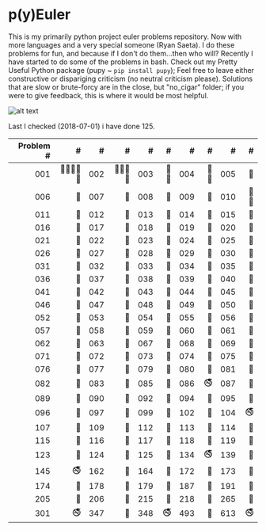 # p(y)Euler

This is my primarily python project euler problems repository.
Now with more languages and a very special someone (Ryan Saeta).
I do these problems for fun, and because if I don't do them...then who will?
Recently I have started to do some of the problems in bash. 
Check out my Pretty Useful Python package (pupy ~ `pip install pupy`);
Feel free to leave either constructive or dispariging criticism 
(no neutral criticism please). 
Solutions that are slow or brute-forcy are in the close, but "no_cigar" folder;
if you were to give feedback, this is where it would be most helpful.

![alt text](https://projecteuler.net/profile/rubinj.png)

Last I checked (2018-07-01) i have done 125.

| Problem # | # | # | # | # | # | # | # | # | # |
| ---: | ---: | ---: | ---: | ---: | ---: | ---: | ---: | ---: | ---: |
|001|:ocean::poop::vertical_traffic_light::snake::shell:|002|:poop::shell::ocean::snake:|003|:ocean::snake:|004|:ocean::snake:|005|:snake:|
|006|:snake:|007|:snake:|008|:snake:|009|:snake:|010|:ocean::snake:|
|011|:snake:|012|:snake:|013|:snake:|014|:snake:|015|:snake:|
|016|:snake:|017|:snake:|018|:snake:|019|:snake:|020|:snake:|
|021|:snake:|022|:snake:|023|:snake:|024|:snake:|025|:snake:|
|026|:snake:|027|:snake:|028|:snake:|029|:snake:|030|:snake:|
|031|:snake:|032|:snake:|033|:snake:|034|:snake:|035|:snake:|
|036|:snake:|037|:snake:|038|:snake:|039|:snake:|040|:snake:|
|041|:snake:|042|:snake:|043|:snake:|044|:snake:|045|:snake:|
|046|:snake:|047|:snake:|048|:snake:|049|:snake:|050|:snake:|
|052|:snake:|053|:snake:|054|:snake:|055|:snake:|056|:snake:|
|057|:snake:|058|:snake:|059|:snake:|060|:snake:|061|:snake:|
|062|:snake:|063|:snake:|067|:snake:|068|:snake:|069|:snake:|
|071|:snake:|072|:snake:|073|:snake:|074|:snake:|075|:snake:|
|076|:snake:|077|:snake:|079|:snake:|080|:snake:|081|:snake:|
|082|:snake:|083|:snake:|085|:snake:|086|:no_smoking:|087|:snake:|
|089|:snake:|090|:snake:|092|:snake:|094|:snake:|095|:snake:|
|096|:snake:|097|:snake:|099|:snake:|102|:snake:|104|:no_smoking:|
|107|:snake:|109|:snake:|112|:snake:|113|:snake:|114|:snake:|
|115|:snake:|116|:snake:|117|:snake:|118|:snake:|119|:snake:|
|123|:snake:|124|:snake:|125|:snake:|134|:no_smoking:|139|:snake:|
|145|:no_smoking:|162|:snake:|164|:snake:|172|:snake:|173|:snake:|
|174|:snake:|178|:snake:|179|:snake:|187|:snake:|191|:snake:|
|205|:snake:|206|:snake:|215|:snake:|218|:snake:|265|:snake:|
|301|:no_smoking:|347|:snake:|348|:no_smoking:|493|:snake:|613|:no_smoking:|

